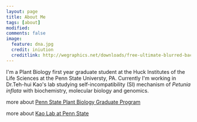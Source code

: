 ```yaml
---
layout: page
title: About Me
tags: [about]
modified: 
comments: false
image:
  feature: dna.jpg
  credit: iniution
  creditlink: http://wegraphics.net/downloads/free-ultimate-blurred-background-pack/  
---
```


I'm a Plant Biology first year graduate student at the Huck Institutes of the Life Sciences at the Penn State Universty, PA. Currently I'm working in Dr.Teh-hui Kao's lab studying self-incompatibility (SI) mechanism of *Petunia inflata* with biochemistry, molecular biology and genomics.

more about [Penn State Plant Biology Graduate Program](https://www.huck.psu.edu/content/graduate-programs/plant-biology)

more about [Kao Lab at Penn State](https://sites.google.com/site/kaolabpsu/home)




